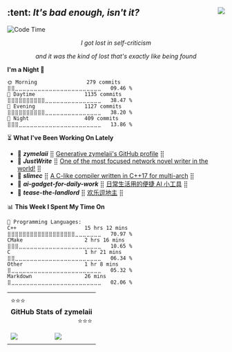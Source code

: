 <div>
  <img align="right" src="https://komarev.com/ghpvc?username=zymelaii&label=Profile%20views&style=flat"/>
  <h2>:tent: <i>It's bad enough, isn't it?</i></h2>
</div>

<!--START_SECTION:waka-->
![Code Time](http://img.shields.io/badge/Code%20Time-1%2C699%20hrs%2013%20mins-blue)
<div align="center">
    <i>
        <p>I got lost in self-criticism</p>
        <p>and it was the kind of lost that's exactly like being found</p>
    </i>
</div>

**I'm a Night 🦉** 

```text
🌞 Morning                279 commits         ⣿⣿⣀⣀⣀⣀⣀⣀⣀⣀⣀⣀⣀⣀⣀⣀⣀⣀⣀⣀⣀⣀⣀⣀⣀   09.46 % 
🌆 Daytime                1135 commits        ⣿⣿⣿⣿⣿⣿⣿⣿⣿⣿⣀⣀⣀⣀⣀⣀⣀⣀⣀⣀⣀⣀⣀⣀⣀   38.47 % 
🌃 Evening                1127 commits        ⣿⣿⣿⣿⣿⣿⣿⣿⣿⣿⣀⣀⣀⣀⣀⣀⣀⣀⣀⣀⣀⣀⣀⣀⣀   38.20 % 
🌙 Night                  409 commits         ⣿⣿⣿⣀⣀⣀⣀⣀⣀⣀⣀⣀⣀⣀⣀⣀⣀⣀⣀⣀⣀⣀⣀⣀⣀   13.86 % 
```

⏳ **What I've Been Working On Lately**

- 📌 _**zymelaii**_ ⣿ [Generative zymelaii's GitHub profile](https://github.com/zymelaii/zymelaii) ⣿
- 📌 _**JustWrite**_ ⣿ [One of the most focused network novel writer in the world!](https://github.com/zymelaii/JustWrite) ⣿
- 📌 _**slimec**_ ⣿ [A C-like compiler written in C++17 for multi-arch](https://github.com/zymelaii/slimec) ⣿
- 📌 _**ai-gadget-for-daily-work**_ ⣿ [日常生活用的便捷 AI 小工具](https://github.com/zymelaii/ai-gadget-for-daily-work) ⣿
- 📌 _**tease-the-landlord**_ ⣿ [欢乐逗地主](https://github.com/zymelaii/tease-the-landlord) ⣿

📊 **This Week I Spent My Time On** 

```text
💬 Programming Languages: 
C++                      15 hrs 12 mins      ⣿⣿⣿⣿⣿⣿⣿⣿⣿⣿⣿⣿⣿⣿⣿⣿⣿⣿⣀⣀⣀⣀⣀⣀⣀   70.97 % 
CMake                    2 hrs 16 mins       ⣿⣿⣿⣀⣀⣀⣀⣀⣀⣀⣀⣀⣀⣀⣀⣀⣀⣀⣀⣀⣀⣀⣀⣀⣀   10.65 % 
C                        1 hr 21 mins        ⣿⣿⣀⣀⣀⣀⣀⣀⣀⣀⣀⣀⣀⣀⣀⣀⣀⣀⣀⣀⣀⣀⣀⣀⣀   06.34 % 
Other                    1 hr 8 mins         ⣿⣀⣀⣀⣀⣀⣀⣀⣀⣀⣀⣀⣀⣀⣀⣀⣀⣀⣀⣀⣀⣀⣀⣀⣀   05.32 % 
Markdown                 26 mins             ⣿⣀⣀⣀⣀⣀⣀⣀⣀⣀⣀⣀⣀⣀⣀⣀⣀⣀⣀⣀⣀⣀⣀⣀⣀   02.06 % 
```


<!--END_SECTION:waka-->

<div align="center">
  <table>
    <tr></tr>
    <tr><td colspan="2" align="center"></td></tr>
    <tr>
      <td colspan="2" align="center">
        <div align="left">⭐⭐⭐</div>
        <b>GitHub Stats of zymelaii</b>
        <div align="right">⭐⭐⭐</div>
      </td>
    </tr>
    <tr><td colspan="2" align="center"></td></tr>
    <tr>
      <td>
        <img align="center" src="https://github-readme-stats.vercel.app/api?username=zymelaii&theme=buefy&include_all_commits=true&show_icons=true&rank_icon=percentile&hide_title=true&hide_border=true"/>
      </td>
      <td>
        <img align="center" src="https://github-readme-stats.vercel.app/api/top-langs/?username=zymelaii&layout=donut&hide_title=true&hide_border=true"/>
      </td>
    </tr>
    <tr><td colspan="2" align="center"></td></tr>
  </table>
</div>
